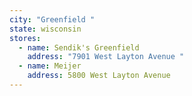 ```yaml
---
city: "Greenfield "
state: wisconsin
stores:
  - name: Sendik's Greenfield
    address: "7901 West Layton Avenue "
  - name: Meijer
    address: 5800 West Layton Avenue
---
```

